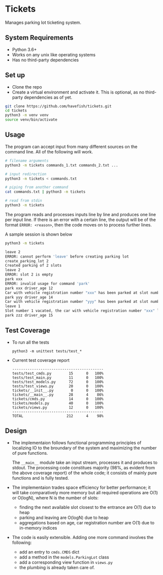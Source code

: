 # Tickets
Manages parking lot ticketing system.

## System Requirements
* Python 3.6+
* Works on any unix like operating systems
* Has no third-party dependencies

## Set up
* Clone the repo
* Create a virtual environment and activate it. This is optional, as no third-party dependencies as of yet.

```bash
git clone https://github.com/havefish/tickets.git
cd tickets
python3 -m venv venv
source venv/bin/activate
```

## Usage
The program can accept input from many different sources on the command line. All of the following will work.

```bash
# filename arguments
python3 -m tickets commands_1.txt commands_2.txt ...

# input redirection
python3 -m tickets < commands.txt

# piping from another command
cat commands.txt | python3 -m tickets

# read from stdin
python3 -m tickets
```

The program reads and processes inputs line by line and produces one line per input line. 
If there is an error with a certain line, the output will be of the format `ERROR: <reason>`, then the code moves on to process further lines.

A sample session is shown below

```bash
python3 -m tickets

leave 2
ERROR: cannot perform 'leave' before creating parking lot
create_parking_lot 2
Created parking of 2 slots
leave 2
ERROR: slot 2 is empty
park xxx 
ERROR: invalid usage for command 'park'
park xxx driver_age 12
Car with vehicle registration number "xxx" has been parked at slot number 1
park yyy driver_age 14
Car with vehicle registration number "yyy" has been parked at slot number 2
leave 1
Slot number 1 vacated, the car with vehicle registration number "xxx" left the space, the driver of the car was of age 12
park zzz driver_age 15
```

## Test Coverage

* To run all the tests
    
    ```
    python3 -m unittest tests/test_*
    ```

* Current test coverage report

    ```Name                   Stmts   Miss  Cover
    ------------------------------------------
    tests/test_cmds.py        15      0   100%
    tests/test_main.py        11      0   100%
    tests/test_models.py      72      0   100%
    tests/test_views.py       20      0   100%
    tickets/__init__.py        0      0   100%
    tickets/__main__.py       28      4    86%
    tickets/cmds.py           14      0   100%
    tickets/models.py         40      0   100%
    tickets/views.py          12      0   100%
    ------------------------------------------
    TOTAL                    212      4    98%
    ```

## Design
* The implementaion follows functional programming principles of localizing IO to the broundary of the system and maximizing the number of pure functions.

    The `__main__` module take an input stream, processes it and produces to stdout. The processing code constitues majority (98%, as evident from the above coverage report) of the whole code; it consists of mainly pure functions and is fully tested.

* The implementaion trades space efficiency for better performance; it will take comparatively more memory but all required operations are O(1) or O(logN), where N is the number of slots:
    
    * finding the next available slot closest to the entrance are O(1) due to heap
    * parking and leaving are O(logN) due to heap
    * aggregations based on age, car registration number are O(1) due to in-memory indices

* The code is easily extensible. Adding one more command involves the following:
    * add an entry to `cmds.CMDS` dict
    * add a method in the `models.ParkingLot` class
    * add a corresponding view function in `views.py`
    * the plumbing is already taken care of.
